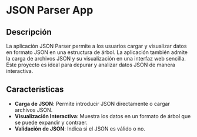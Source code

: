 # JSON Parser App

## Descripción

La aplicación JSON Parser permite a los usuarios cargar y visualizar datos en formato JSON en una estructura de árbol. La aplicación también admite la carga de archivos JSON y su visualización en una interfaz web sencilla. Este proyecto es ideal para depurar y analizar datos JSON de manera interactiva.

## Características

- **Carga de JSON**: Permite introducir JSON directamente o cargar archivos JSON.
- **Visualización Interactiva**: Muestra los datos en un formato de árbol que se puede expandir y contraer.
- **Validación de JSON**: Indica si el JSON es válido o no.

